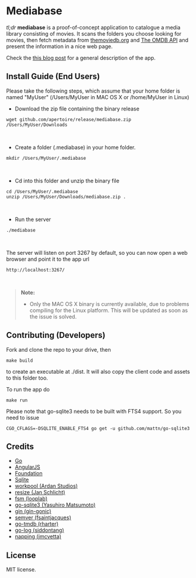 Mediabase
=========

*tl;dr* **mediabase** is a proof-of-concept application to catalogue a media library consisting of movies. It scans the folders you choose looking for movies, then fetch metadata from [themoviedb.org](www.themoviedb.org) and [The OMDB API](www.omdbapi.com) and present the information in a nice web page.

Check the [this blog post](http://www.apertoire.net/introducing-mediabase) for a general description of the app.

## Install Guide (End Users)

Please take the following steps, which assume that your home folder is named "MyUser" (/Users/MyUser in MAC OS X or /home/MyUser in Linux)

- Download the zip file containing the binary release
<pre><code>wget github.com/apertoire/release/mediabase.zip /Users/MyUser/Downloads
</code></pre>
<br>

- Create a folder (.mediabase) in your home folder.
<pre><code>mkdir /Users/MyUser/.mediabase
</code></pre>
<br>

- Cd into this folder and unzip the binary file
<pre><code>cd /Users/MyUser/.mediabase
unzip /Users/MyUser/Downloads/mediabase.zip .
</code></pre>
<br>

- Run the server
<pre><code>./mediabase
</code></pre>
<br>

The server will listen on port 3267 by default, so you can now open a web browser and point it to the app url
<pre><code>http://localhost:3267/
</code></pre>
<br>

> **Note:**
> - Only the MAC OS X binary is currently available, due to problems compiling for the Linux platform. This will be updated as soon as the issue is solved.

## Contributing (Developers)

Fork and clone the repo to your drive, then
<pre><code>make build
</code></pre>
to create an executable at ./dist. It will also copy the client code and assets to this folder too.

To run the app do
<pre><code>make run
</code></pre>

Please note that go-sqlite3 needs to be built with FTS4 support. So you need to issue
<pre><code>CGO_CFLAGS=-DSQLITE_ENABLE_FTS4 go get -u github.com/mattn/go-sqlite3
</code></pre>


## Credits

 - [Go](https://golang.org/)
 - [AngularJS](https://angularjs.org/)
 - [Foundation](http://foundation.zurb.com/)
 - [Sqlite](http://www.sqlite.org/)
 - [workpool (Ardan Studios)](https://github.com/goinggo/workpool)
 - [resize (Jan Schlicht)](https://github.com/nfnt/resize)
 - [fsm (looplab)](https://github.com/looplab/fsm)
 - [go-sqlite3 (Yasuhiro Matsumoto)](https://github.com/mattn/go-sqlite3)
 - [gin (gin-gonic)](https://github.com/gin-gonic/gin)
 - [semver (fsaintjacques)](https://github.com/fsaintjacques/semver-tool)
 - [go-tmdb (rharter)](https://github.com/rharter/go-tmdb)
 - [go-log (siddontang)](https://github.com/siddontang/go-log)
 - [napping (jmcvetta)](https://github.com/jmcvetta/napping)

## License
MIT license.